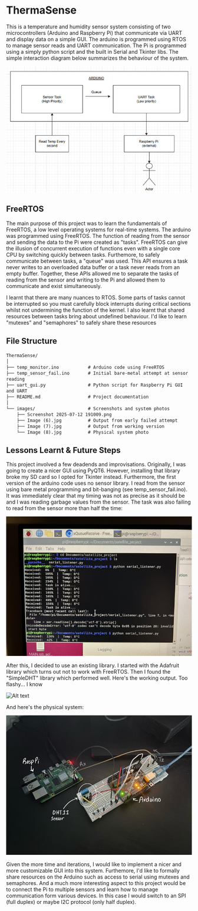 # ThermaSense

This is a temperature and humidity sensor system consisting of two microcontrollers (Arduino and Raspberry Pi) that communicate via UART and display data on a simple GUI. The arduino is programmed using RTOS to manage sensor reads and UART communication. The Pi is programmed using a simply python script and the built in Serial and Tkinter libs. 
The simple interaction diagram below summarizes the behaviour of the system. 

![Alt text](https://github.com/muradammar/ThermaSense/blob/main/images/Screenshot%202025-07-12%20235449.png)

## FreeRTOS

The main purpose of this project was to learn the fundamentals of FreeRTOS, a low level operating systems for real-time systems.
The arduino was programmed using FreeRTOS. The function of reading from the sensor and sending the data to the Pi were created as 
"tasks". FreeRTOS can give the illusion of concurrent execution of functions even with a single core CPU by switching quickly between tasks.
Furthemore, to safely communicate between tasks, a "queue" was used. This API ensures a task never writes to an overloaded data buffer or a task
never reads from an empty buffer. Together, these APIs allowed me to separate the tasks of reading from the sensor and writing to the Pi and allowed them to communicate and exist simultaneously.  

I learnt that there are many nuances to RTOS. Some parts of tasks cannot be interrupted so you must carefully block interrupts
during critical sections whilst not undermining the function of the kernel. I also learnt that shared resources between tasks bring about
undefined behaviour. I'd like to learn "mutexes" and "semaphores" to safely share these resources

## File Structure
```
ThermaSense/
│
├── temp_monitor.ino           # Arduino code using FreeRTOS
├── temp_sensor_fail.ino       # Initial bare-metal attempt at sensor reading
├── uart_gui.py                # Python script for Raspberry Pi GUI and UART
├── README.md                  # Project documentation
│
└── images/                    # Screenshots and system photos
    ├── Screenshot 2025-07-12 191009.png
    ├── Image (6).jpg          # Output from early failed attempt
    ├── Image (7).jpg          # Output from working version
    └── Image (8).jpg          # Physical system photo
```

## Lessons Learnt & Future Steps

This project involved a few deadends and improvisations. Originally, I was going to create a nicer GUI using PyQT6. However, installing that library broke my SD card so I opted for Tkinter instead. Furthermore, the first version of the arduino code uses no sensor library. I read from the sensor using bare metal programming and bit-banging (see temp_sensor_fail.ino). It was immediately clear that my timing was not as precise as it should be and I was reading garbage values from the sensor. The task was also failing to read from the sensor more than half the time:

![Alt text](https://github.com/muradammar/ThermaSense/blob/main/images/Image%20(6).jpg)

After this, I decided to use an existing library. I started with the Adafruit library which turns out not to work with FreeRTOS. Then I found the "SimpleDHT" library which performed well. Here's the working output. Too flashy... I know

![Alt text](https://github.com/muradammar/ThermaSense/blob/main/images/Image%20(7).jpg)

And here's the physical system:

![Alt text](https://github.com/muradammar/ThermaSense/blob/main/images/Image%20(8).jpg)

Given the more time and iterations, I would like to implement a nicer and more customizable GUI into this system. Furthemore, I'd like to formally share resources on the Arduino such as access to serial using mutexes and semaphores. And a much more interesting aspect to this project would be to connect the Pi to multiple sensors and learn how to manage communication form various devices. In this case I would switch to an SPI (full duplex) or maybe I2C protocol (only half duplex). 


